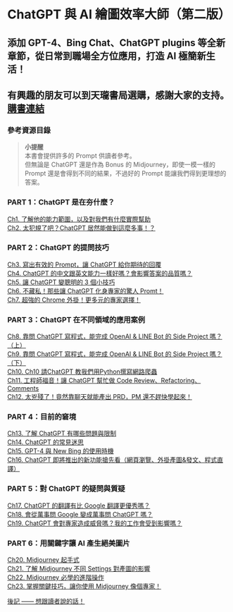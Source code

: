 # ChatGPT 與 AI 繪圖效率大師（第二版）

## 添加 GPT-4、Bing Chat、ChatGPT plugins 等全新章節，從日常到職場全方位應用，打造 AI 極簡新生活！

有興趣的朋友可以到天瓏書局選購，感謝大家的支持。[購書連結](https://www.tenlong.com.tw/products/9786263334885)
---

### 參考資源目錄

> **小提醒**  
> 本書會提供許多的 Prompt 供讀者參考。  
> 但無論是 ChatGPT 還是作為 Bonus 的 Midjourney，即使一模一樣的 Prompt 還是會得到不同的結果，不過好的 Prompt 能讓我們得到更理想的答案。  

### PART 1：ChatGPT 是在夯什麼？

[Ch1. 了解他的能力範圍，以及對我們有什麼實際幫助](Ch01)  
[Ch2. 太犯規了吧？ChatGPT 居然能做到這麼多事！？](Ch02)  

### PART 2：ChatGPT 的提問技巧

[Ch3. 寫出有效的 Prompt，讓 ChatGPT 給你期待的回覆](Ch03)  
[Ch4. ChatGPT 的中文跟英文能力一樣好嗎？會影響答案的品質嗎？](Ch04)  
[Ch5. 讓 ChatGPT 變聰明的 3 個小技巧](Ch05)  
[Ch6. 不藏私！那些讓 ChatGPT 化身專家的驚人 Promt！](Ch06)  
[Ch7. 超強的 Chrome 外掛！更多元的專家選擇！](Ch07)  

### PART 3：ChatGPT 在不同領域的應用案例

[Ch8. 靠問 ChatGPT 寫程式，能完成 OpenAI & LINE Bot 的 Side Project 嗎？（上）](Ch08)  
[Ch9. 靠問 ChatGPT 寫程式，能完成 OpenAI & LINE Bot 的 Side Project 嗎？（下）](Ch09)  
[Ch10. Ch10	請ChatGPT 教我們用Python撰寫網路爬蟲](Ch10)  
[Ch11. 工程師福音！讓 ChatGPT 幫忙做 Code Review、Refactoring、Comments](Ch11)  
[Ch12. 太兇殘了！竟然靠聊天就能產出 PRD，PM 還不趕快學起來！](Ch12)  

### PART 4：目前的窘境

[Ch13. 了解 ChatGPT 有哪些問題與限制](Ch13)  
[Ch14. ChatGPT 的常見迷思](Ch14)  
[Ch15. GPT-4 與 New Bing 的使用時機](Ch15)  
[Ch16. ChatGPT 即將推出的新功能搶先看（網頁瀏覽、外掛產圖&發文、程式直譯）](Ch16)  

### PART 5：對 ChatGPT 的疑問與質疑

[Ch17. ChatGPT 的翻譯有比 Google 翻譯更優秀嗎？](Ch17)  
[Ch18. 會從萬事問 Google 變成萬事問 ChatGPT 嗎？](Ch18)  
[Ch19. ChatGPT 會對專家造成威脅嗎？我的工作會受到影響嗎？](Ch19)  

### PART 6：用關鍵字讓 AI 產生絕美圖片

[Ch20. Midjourney 起手式](Ch20)  
[Ch21. 了解 Midjourney 不同 Settings 對產圖的影響](Ch21)  
[Ch22. Midjourney 必學的進階操作](Ch22)  
[Ch23. 掌握關鍵技巧，讓你使用 Midjourney 像個專家！](Ch23)  

[後記 —— 想跟讀者說的話！](後記)

